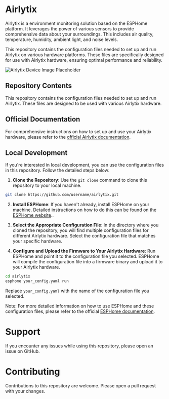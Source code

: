 # Airlytix

Airlytix is a environment monitoring solution based on the ESPHome platform. It leverages the power of various sensors to provide comprehensive data about your surroundings. This includes air quality, temperature, humidity, ambient light, and noise levels.

This repository contains the configuration files needed to set up and run Airlytix on various hardware platforms. These files are specifically designed for use with Airlytix hardware, ensuring optimal performance and reliability.

![Airlytix Device Image Placeholder](image_placeholder.png)

## Repository Contents

This repository contains the configuration files needed to set up and run Airlytix. These files are designed to be used with various Airlytix hardware.

## Official Documentation

For comprehensive instructions on how to set up and use your Airlytix hardware, please refer to the [official Airlytix documentation](https://docs.airlytix.io).

## Local Development

If you're interested in local development, you can use the configuration files in this repository. Follow the detailed steps below:

1. **Clone the Repository**: Use the `git clone` command to clone this repository to your local machine.

```bash
git clone https://github.com/username/airlytix.git
```

2. **Install ESPHome**: If you haven't already, install ESPHome on your machine. Detailed instructions on how to do this can be found on the [ESPHome website](https://esphome.io/guides/getting_started_command_line.html)..

3. **Select the Appropriate Configuration File**: In the directory where you cloned the repository, you will find multiple configuration files for different Airlytix hardware. Select the configuration file that matches your specific hardware.

4. **Configure and Upload the Firmware to Your Airlytix Hardware**: Run ESPHome and point it to the configuration file you selected. ESPHome will compile the configuration file into a firmware binary and upload it to your Airlytix hardware.

```bash
cd airlytix
esphome your_config.yaml run
```

Replace `your_config.yaml` with the name of the configuration file you selected.

Note: For more detailed information on how to use ESPHome and these configuration files, please refer to the official [ESPHome documentation](https://esphome.io/guides/getting_started_command_line.html).

# Support
If you encounter any issues while using this repository, please open an issue on GitHub.

# Contributing
Contributions to this repository are welcome. Please open a pull request with your changes.

